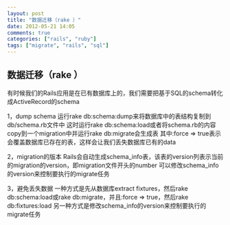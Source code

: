 ```yaml
---
layout: post
title: "数据迁移（rake ）"
date: 2012-05-21 14:05
comments: true
categories: ["rails", "ruby"]
tags: ["migrate", "rails", "sql"]
---
```

## 数据迁移（rake ）
<div id="blog_content">
<div>

有时候我们的Rails应用是在已有数据库上的，我们需要把基于SQL的schema转化成ActiveRecord的schema

1，dump schema
运行rake db:schema:dump来将数据库中的表结构复制到db/schema.rb文件中
这时运行rake db:schema:load或者将schema.rb的内容copy到一个migration中并运行rake db:migrate会生成表
其中:force =&gt; true表示会覆盖数据库已存在的表，这样会让我们丢失数据库已有的data

2，migration的版本
Rails会自动生成schema_info表，该表的version列表示当前的migration的version，即migration文件开头的number
可以修改schema_info的version来控制要执行的migrate任务

3，避免丢失数据
一种方式是先从数据库extract fixtures，然后rake db:schema:load或rake db:migrate，并且:force =&gt; true，然后rake db:fixtures:load
另一种方式是修改schema_info的version来控制要执行的migrate任务

</div>
</div>
